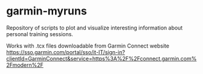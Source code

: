 # garmin-myruns
Repository of scripts to plot and visualize interesting information about personal training sessions.

Works with .tcx files downloadable from Garmin Connect website
https://sso.garmin.com/portal/sso/it-IT/sign-in?clientId=GarminConnect&service=https%3A%2F%2Fconnect.garmin.com%2Fmodern%2F
